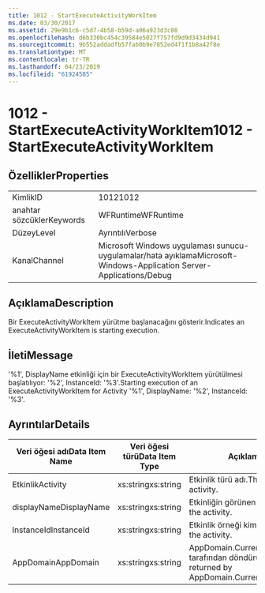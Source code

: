 ```yaml
---
title: 1012 - StartExecuteActivityWorkItem
ms.date: 03/30/2017
ms.assetid: 29e9b1c6-c5d7-4b58-b59d-a06a923d3c80
ms.openlocfilehash: d6b330bc454c39584e5027f757fd9d9d3434d941
ms.sourcegitcommit: 9b552addadfb57fab0b9e7852ed4f1f1b8a42f8e
ms.translationtype: MT
ms.contentlocale: tr-TR
ms.lasthandoff: 04/23/2019
ms.locfileid: "61924585"
---
```

# <a name="1012---startexecuteactivityworkitem"></a><span data-ttu-id="a4024-102">1012 - StartExecuteActivityWorkItem</span><span class="sxs-lookup"><span data-stu-id="a4024-102">1012 - StartExecuteActivityWorkItem</span></span>
## <a name="properties"></a><span data-ttu-id="a4024-103">Özellikler</span><span class="sxs-lookup"><span data-stu-id="a4024-103">Properties</span></span>  
  
|||  
|-|-|  
|<span data-ttu-id="a4024-104">Kimlik</span><span class="sxs-lookup"><span data-stu-id="a4024-104">ID</span></span>|<span data-ttu-id="a4024-105">1012</span><span class="sxs-lookup"><span data-stu-id="a4024-105">1012</span></span>|  
|<span data-ttu-id="a4024-106">anahtar sözcükler</span><span class="sxs-lookup"><span data-stu-id="a4024-106">Keywords</span></span>|<span data-ttu-id="a4024-107">WFRuntime</span><span class="sxs-lookup"><span data-stu-id="a4024-107">WFRuntime</span></span>|  
|<span data-ttu-id="a4024-108">Düzey</span><span class="sxs-lookup"><span data-stu-id="a4024-108">Level</span></span>|<span data-ttu-id="a4024-109">Ayrıntılı</span><span class="sxs-lookup"><span data-stu-id="a4024-109">Verbose</span></span>|  
|<span data-ttu-id="a4024-110">Kanal</span><span class="sxs-lookup"><span data-stu-id="a4024-110">Channel</span></span>|<span data-ttu-id="a4024-111">Microsoft Windows uygulaması sunucu-uygulamalar/hata ayıklama</span><span class="sxs-lookup"><span data-stu-id="a4024-111">Microsoft-Windows-Application Server-Applications/Debug</span></span>|  
  
## <a name="description"></a><span data-ttu-id="a4024-112">Açıklama</span><span class="sxs-lookup"><span data-stu-id="a4024-112">Description</span></span>  
 <span data-ttu-id="a4024-113">Bir ExecuteActivityWorkItem yürütme başlanacağını gösterir.</span><span class="sxs-lookup"><span data-stu-id="a4024-113">Indicates an ExecuteActivityWorkItem is starting execution.</span></span>  
  
## <a name="message"></a><span data-ttu-id="a4024-114">İleti</span><span class="sxs-lookup"><span data-stu-id="a4024-114">Message</span></span>  
 <span data-ttu-id="a4024-115">'%1', DisplayName etkinliği için bir ExecuteActivityWorkItem yürütülmesi başlatılıyor: '%2', InstanceId: '%3'.</span><span class="sxs-lookup"><span data-stu-id="a4024-115">Starting execution of an ExecuteActivityWorkItem for Activity '%1', DisplayName: '%2', InstanceId: '%3'.</span></span>  
  
## <a name="details"></a><span data-ttu-id="a4024-116">Ayrıntılar</span><span class="sxs-lookup"><span data-stu-id="a4024-116">Details</span></span>  
  
|<span data-ttu-id="a4024-117">Veri öğesi adı</span><span class="sxs-lookup"><span data-stu-id="a4024-117">Data Item Name</span></span>|<span data-ttu-id="a4024-118">Veri öğesi türü</span><span class="sxs-lookup"><span data-stu-id="a4024-118">Data Item Type</span></span>|<span data-ttu-id="a4024-119">Açıklama</span><span class="sxs-lookup"><span data-stu-id="a4024-119">Description</span></span>|  
|--------------------|--------------------|-----------------|  
|<span data-ttu-id="a4024-120">Etkinlik</span><span class="sxs-lookup"><span data-stu-id="a4024-120">Activity</span></span>|<span data-ttu-id="a4024-121">xs:string</span><span class="sxs-lookup"><span data-stu-id="a4024-121">xs:string</span></span>|<span data-ttu-id="a4024-122">Etkinlik türü adı.</span><span class="sxs-lookup"><span data-stu-id="a4024-122">The type name of the activity.</span></span>|  
|<span data-ttu-id="a4024-123">displayName</span><span class="sxs-lookup"><span data-stu-id="a4024-123">DisplayName</span></span>|<span data-ttu-id="a4024-124">xs:string</span><span class="sxs-lookup"><span data-stu-id="a4024-124">xs:string</span></span>|<span data-ttu-id="a4024-125">Etkinliğin görünen adı.</span><span class="sxs-lookup"><span data-stu-id="a4024-125">The display name of the activity.</span></span>|  
|<span data-ttu-id="a4024-126">InstanceId</span><span class="sxs-lookup"><span data-stu-id="a4024-126">InstanceId</span></span>|<span data-ttu-id="a4024-127">xs:string</span><span class="sxs-lookup"><span data-stu-id="a4024-127">xs:string</span></span>|<span data-ttu-id="a4024-128">Etkinlik örneği kimliği.</span><span class="sxs-lookup"><span data-stu-id="a4024-128">The instance id of the activity.</span></span>|  
|<span data-ttu-id="a4024-129">AppDomain</span><span class="sxs-lookup"><span data-stu-id="a4024-129">AppDomain</span></span>|<span data-ttu-id="a4024-130">xs:string</span><span class="sxs-lookup"><span data-stu-id="a4024-130">xs:string</span></span>|<span data-ttu-id="a4024-131">AppDomain.CurrentDomain.FriendlyName tarafından döndürülen dize.</span><span class="sxs-lookup"><span data-stu-id="a4024-131">The string returned by AppDomain.CurrentDomain.FriendlyName.</span></span>|
